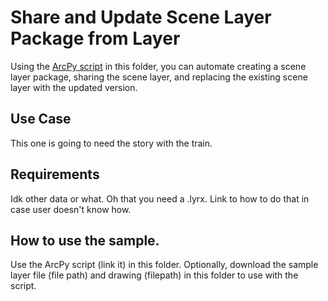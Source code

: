 # Share and Update Scene Layer Package from Layer

Using the [ArcPy script](SceneLayers.py) in this folder, you can automate creating a scene layer package, sharing the scene layer, and replacing the existing scene layer with the updated version. 


## Use Case
This one is going to need the story with the train.


## Requirements
Idk other data or what. Oh that you need a .lyrx. Link to how to do that in case user doesn't know how.

## How to use the sample.
Use the ArcPy script (link it) in this folder. Optionally, download the sample layer file (file path) and drawing (filepath) in this folder to use with the script.
